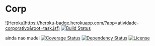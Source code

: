 Corp
=====
[![Heroku]https://heroku-badge.herokuapp.com/?app=atividade-corporativo&root=task.jsf)](https://atividade-coroprativo.herokuapp.com)
[![Build Status](https://travis-ci.org/Holden-/Atv_Corporativo.svg?branch=master)](https://travis-ci.org/Holden-/Atv_Corporativo)

ainda nao mudei
[![Coverage Status](https://coveralls.io/repos/github/persapiens/conta/badge.svg?branch=master)](https://coveralls.io/github/persapiens/conta?branch=master)
[![Dependency Status](https://www.versioneye.com/user/projects/573c95dace8d0e00360bcee6/badge.svg?style=flat)](https://www.versioneye.com/user/projects/573c95dace8d0e00360bcee6)
[![License](http://img.shields.io/:license-apache-blue.svg)](http://www.apache.org/licenses/LICENSE-2.0.html)
